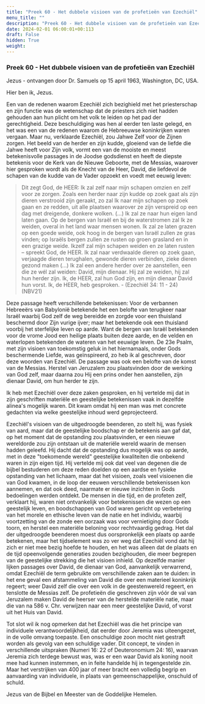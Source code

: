 ```yaml
---
title: "Preek 60 - Het dubbele visioen van de profetieën van Ezechiël"
menu_title: ""
description: "Preek 60 - Het dubbele visioen van de profetieën van Ezechiël"
date: 2024-02-01 06:00:01+00:113
draft: False
hidden: True
weight:
---
```

### Preek 60 - Het dubbele visioen van de profetieën van Ezechiël

Jezus - ontvangen door Dr. Samuels op 15 april 1963, Washington, DC, USA.

Hier ben ik, Jezus.

Een van de redenen waarom Ezechiël zich bezighield met het priesterschap en zijn functie was de wetenschap dat de priesters zich niet hadden gehouden aan hun plicht om het volk te leiden op het pad der gerechtigheid. Deze beschuldiging was hen al eerder ten laste gelegd, en het was een van de redenen waarom de Hebreeuwse koninkrijken waren vergaan. Maar nu, verklaarde Ezechiël, zou Jahwe Zelf voor de Zijnen zorgen. Het beeld van de herder en zijn kudde, gloeiend van de liefde die Jahwe heeft voor Zijn volk, vormt een van de mooiste en meest betekenisvolle passages in de Joodse godsdienst en heeft de diepste betekenis voor de Kerk van de Nieuwe Geboorte, met de Messias, waarover hier gesproken wordt als de Knecht van de Heer, David, die liefdevol de schapen van de kudde van de Vader opzoekt en voedt met eeuwig leven:

> Dit zegt God, de HEER: Ik zal zelf naar mijn schapen omzien en zelf voor ze zorgen. Zoals een herder naar zijn kudde op zoek gaat als zijn dieren verstrooid zijn geraakt, zo zal Ik naar mijn schapen op zoek gaan en ze redden, uit alle plaatsen waarover ze zijn verspreid op een dag met dreigende, donkere wolken. (…) Ik zal ze naar hun eigen land laten gaan. Op de bergen van Israël en bij de waterstromen zal Ik ze weiden, overal in het land waar mensen wonen. Ik zal ze laten grazen op een goede weide, ook hoog in de bergen van Israël zullen ze gras vinden; op Israëls bergen zullen ze rusten op groen grasland en in een grazige weide. Ikzelf zal mijn schapen weiden en ze laten rusten – spreekt God, de HEER. Ik zal naar verdwaalde dieren op zoek gaan, verjaagde dieren terughalen, gewonde dieren verbinden, zieke dieren gezond maken (…) Ik zal een andere herder over ze aanstellen, een die ze wél zal weiden: David, mijn dienaar. Hij zal ze weiden, hij zal hun herder zijn. Ik, de HEER, zal hun God zijn, en mijn dienaar David hun vorst. Ik, de HEER, heb gesproken. - (Ezechiël 34: 11 - 24) (NBV21)

Deze passage heeft verschillende betekenissen: Voor de verbannen Hebreeërs van Babylonië betekende het een belofte van terugkeer naar Israël waarbij God zelf de weg bereidde en zorgde voor een thuisland beschermd door Zijn vurige ijver; maar het betekende ook een thuisland voorbij het sterfelijke leven op aarde. Want de bergen van Israël betekenden voor de vrome Jood een heilige plaats buiten deze aarde, en de velden en waterlopen betekenden de wateren van het eeuwige leven. De 23e Psalm, met zijn visioen van toekomstig geluk in het hiernamaals, onder Gods beschermende Liefde, was geïnspireerd, zo heb ik al geschreven, door deze woorden van Ezechiël. De passage was ook een belofte van de komst van de Messias. Herstel van Jeruzalem zou plaatsvinden door de werking van God zelf, maar daarna zou Hij een prins onder hen aanstellen, zijn dienaar David, om hun herder te zijn.

Ik heb met Ezechiël over deze zaken gesproken, en hij vertelde mij dat in zijn geschriften materiële en geestelijke betekenissen vaak in dezelfde alinea's mogelijk waren. Dit kwam omdat hij een man was met concrete gedachten via welke geestelijke inhoud werd geprojecteerd.

Ezechiël's visioen van de uitgedroogde beenderen, zo stelt hij, was fysiek van aard, maar dat de geestelijke boodschap er de betekenis aan gaf dat, op het moment dat de opstanding zou plaatsvinden, er een nieuwe wereldorde zou zijn ontstaan uit de materiële wereld waarin de mensen hadden geleefd. Hij dacht dat de opstanding dus mogelijk was op aarde, met in deze "toekomende wereld" geestelijke kwaliteiten die onbekend waren in zijn eigen tijd. Hij vertelde mij ook dat veel van degenen die de bijbel bestuderen om deze reden doelden op een aardse en fysieke opstanding van het lichaam, maar dat het visioen, zoals veel visioenen die van God kwamen, in de loop der eeuwen verschillende betekenissen kon aannemen, en dat ook deed, naarmate er nieuwe inzichten in Gods bedoelingen werden ontdekt. De mensen in die tijd, en de profeten zelf, verklaart hij, waren niet ontvankelijk voor betekenissen die wezen op een geestelijk leven, en boodschappen van God waren gericht op verbetering van het morele en ethische leven van de natie en het individu, waarbij voortzetting van de zonde een oorzaak was voor vernietiging door Gods toorn, en herstel een materiële beloning voor rechtvaardig gedrag. Het dal der uitgedroogde beenderen moest dus oorspronkelijk een plaats op aarde betekenen, maar het tijdselement was zo ver weg dat Ezechiël vond dat hij zich er niet mee bezig hoefde te houden, en het was alleen dat de plaats en de tijd opeenvolgende generaties zouden bezighouden, die meer begrepen van de geestelijke strekking die het visioen inhield. Op dezelfde manier lijken passages over David, de dienaar van God, aanvankelijk verwarrend, omdat Ezechiël de term gebruikte om verschillende zaken aan te duiden: in het ene geval een afstammeling van David die over een materieel koninkrijk regeert; weer David zelf die over een volk in de geestenwereld regeert, en tenslotte de Messias zelf. De profetieën die geschreven zijn vóór de val van Jeruzalem maken David de heerser van de herstelde materiële natie, maar die van na 586 v. Chr. verwijzen naar een meer geestelijke David, of vorst uit het Huis van David.

Tot slot wil ik nog opmerken dat het Ezechiël was die het principe van individuele verantwoordelijkheid, dat eerder door Jeremia was uiteengezet, in de volle omvang toepaste. Een onschuldige zoon mocht niet gestraft worden als gevolg van een schuldige vader. Dit concept, te vinden in verschillende uitspraken (Numeri 16: 22 of Deuteronomium 24: 16), waarvan Jeremia zich terdege bewust was, was er een waar David als koning nooit mee had kunnen instemmen, en in feite handelde hij in tegengestelde zin. Maar het verstrijken van 400 jaar of meer bracht een volledig begrip en aanvaarding van individuele, in plaats van gemeenschappelijke, onschuld of schuld.

Jezus van de Bijbel en Meester van de Goddelijke Hemelen.
